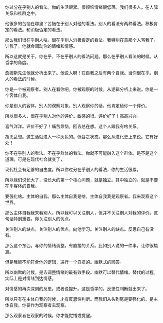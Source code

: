 你过分在乎别人的看法。你的生活很累。很烦恼情绪很低落。我们很多人。在人际关系和社群之中。

他很多的苦恼在哪里？苦恼在于别人对他的看法。别人的看法有两种看法。积极肯定的看法。和消极否定的看法。

那么我们很在乎别人啥。很在乎别人消极否定的看法。我特别在意那个人骂我了。训我了。他就会调动你的情绪和情感。

所以这就是关于，你在乎。不在乎别人的看法问题。那么在乎别人看法的时候。从哲学的角度。

詹姆斯先生他就分析出来了。他说人呀！在自我之后有两个自我。当你很在乎。别人的看法的时候。

你是一个被观察者。别人在看你吧。你被观察的时候。从逻辑分析上来说。你是一个客体自我。

你是别人的客体。别人的观察对象。别人观察你的话。他肯定给你一个评价。

所以很多人，很在乎别人对他的评价。敏感的很。评价好了！高高兴兴。

喜气洋洋。评价不好了！痛苦烦恼。回去总在想。这个人跟我有啥关系。

胡思乱想。这生活就进入一种灰色的。低谷之状态。那么从进化史上来说。它有好处！

你不在乎别人的看法。不在乎群体的看法。你就不可能融入这个群体。是不是这个道理。可是在现代社会就变了，

现代社会有足够的自由度。所以你过分在乎别人的看法，你的生活很累。

所以我们说长大了，没长大的第一个核心问题，就是独立。其中独立的。就是不要在乎客体的自我。

要强化啥。主体的自我。那么主体自我是啥。主体自我我是观察者。我来观察这个世界。

那么主体自我我来看别人。所以我可以关注别人，但并不关注别人对我的评价。这句话特别重要。你关注别人的优点。

关注别人的缺点。关注别人的优点。向他学习。关注别人的缺点。反思自己有没有。

那么这个东西。与你的情绪调整。有直接的关系。比如别人说的一件事。让你很尴尬。

但是我能不能符合他的逻辑，进行一个自损的。幽默式的回答。

所以幽默的时候，是去调整情绪的最有效手段。幽默可以替代情绪。替代的过程。实际上是对情绪到达情感。

对情感的再次深刻的反思，或者说提升。这是哲学的。反思性判断就出来了。

所以只有在主体自我的时候，才有反思性判断。而我们从头到尾是要强化的。是主体自我。你要作为观察者去观察。

那么观察者在观察的时候。你才能觉悟或觉醒。